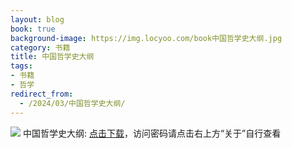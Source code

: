 ```yaml
---
layout: blog
book: true
background-image: https://img.locyoo.com/book中国哲学史大纲.jpg
category: 书籍
title: 中国哲学史大纲
tags:
- 书籍
- 哲学
redirect_from:
  - /2024/03/中国哲学史大纲/
---
```

![](https://img.locyoo.com/book中国哲学史大纲.jpg)
中国哲学史大纲: <a name = "ref1" href="https://url18.ctfile.com/f/50983618-1439916685-f9f4d0?p=3619">点击下载</a>，访问密码请点击右上方“关于”自行查看